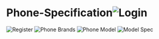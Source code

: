 # Phone-Specification![Login](https://user-images.githubusercontent.com/28781001/183672085-38a197f2-11c9-4660-9b3a-b92f79f25424.png)
![Register](https://user-images.githubusercontent.com/28781001/183672314-d2601d43-6965-4d5f-9122-4dcd770bfd8f.png)
![Phone Brands](https://user-images.githubusercontent.com/28781001/183672541-01c6fbcb-7dd8-4969-8ebb-9b2cf5b21e9b.png)
![Phone Model](https://user-images.githubusercontent.com/28781001/183672712-fb86f054-4895-4cb0-8112-b52aeb1d828b.png)
![Model Spec](https://user-images.githubusercontent.com/28781001/183673810-2662058e-e31f-486c-b9ed-9e521592be3d.png)
